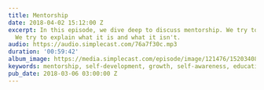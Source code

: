 ```yaml
---
title: Mentorship
date: 2018-04-02 15:12:00 Z
excerpt: In this episode, we dive deep to discuss mentorship. We try to define it.
  We try to explain what it is and what it isn't.
audio: https://audio.simplecast.com/76a7f30c.mp3
duration: '00:59:42'
album_image: https://media.simplecast.com/episode/image/121476/1520340837-artwork.jpg
keywords: mentorship, self-development, growth, self-awareness, education, progress
pub_date: 2018-03-06 03:00:00 Z
---
```


